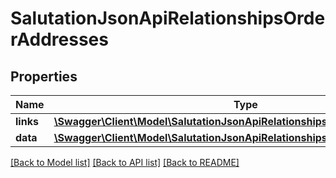 # SalutationJsonApiRelationshipsOrderAddresses

## Properties
Name | Type | Description | Notes
------------ | ------------- | ------------- | -------------
**links** | [**\Swagger\Client\Model\SalutationJsonApiRelationshipsOrderAddressesLinks**](SalutationJsonApiRelationshipsOrderAddressesLinks.md) |  | [optional] 
**data** | [**\Swagger\Client\Model\SalutationJsonApiRelationshipsOrderAddressesData[]**](SalutationJsonApiRelationshipsOrderAddressesData.md) |  | [optional] 

[[Back to Model list]](../../README.md#documentation-for-models) [[Back to API list]](../../README.md#documentation-for-api-endpoints) [[Back to README]](../../README.md)

